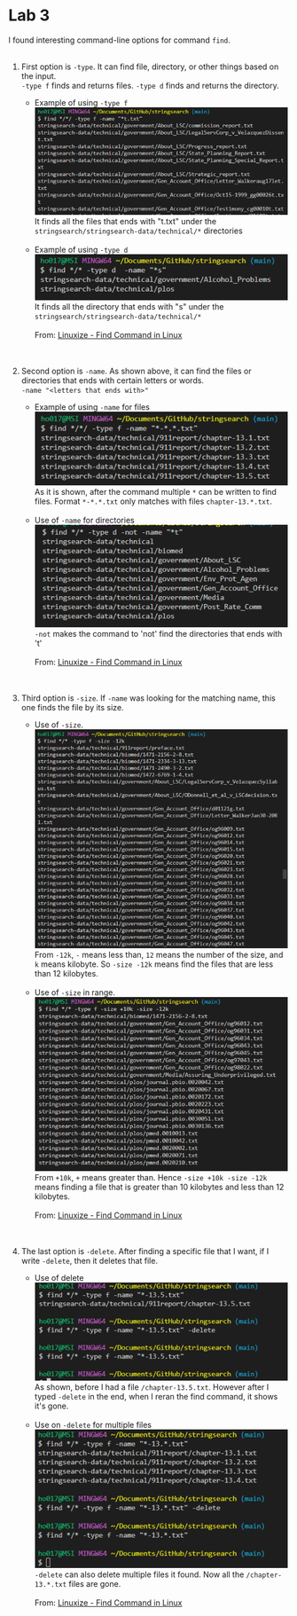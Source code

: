 # Lab  3<br/>
I found interesting command-line options for command `find`. <br/><br/>
  1. First option is `-type`. It can find file, directory, or other things based on the input.<br/>
`-type f` finds and returns files. `-type d` finds and returns the directory. <br/>
     * Example of using `-type f` <br/>
     ![fname](https://raw.githubusercontent.com/hojun01720/cse15l-lab-reports/main/f-name.png) <br/>
     It finds all the files that ends with "t.txt" under the `stringsearch/stringsearch-data/technical/*` directories <br/><br/>
     * Example of using `-type d` <br/>
     ![dname](https://raw.githubusercontent.com/hojun01720/cse15l-lab-reports/main/d-name.png)<br/>
     It finds all the directory that ends with "s" under the `stringsearch/stringsearch-data/technical/*`<br/><br/>
     From: [Linuxize - Find Command in Linux](https://linuxize.com/post/how-to-find-files-in-linux-using-the-command-line/) <br/><br/><br/>
   
   
  2. Second option is `-name`. As shown above, it can find the files or directories that ends with certain letters or words.<br/>
  `-name "<letters that ends with>"` <br/>
     * Example of using `-name` for files <br/>
     ![fnamestars](https://raw.githubusercontent.com/hojun01720/cse15l-lab-reports/main/f-name-stars.png)<br/>
     As it is shown, after the command multiple `*` can be written to find files. Format `*-*.*.txt` only matches with files `chapter-13.*.txt`. <br/><br/>
     * Use of `-name` for directories <br/>
     ![dnotname](https://github.com/hojun01720/cse15l-lab-reports/blob/main/d-not-name.png?raw=true) <br/>
     `-not` makes the command to 'not' find the directories that ends with 't' <br/><br/>
     From: [Linuxize - Find Command in Linux](https://linuxize.com/post/how-to-find-files-in-linux-using-the-command-line/) <br/><br/><br/>
  3. Third option is `-size`. If `-name` was looking for the matching name, this one finds the file by its size. <brl>
     * Use of `-size`. <br/>
     ![size](https://github.com/hojun01720/cse15l-lab-reports/blob/main/f-size.png?raw=true)<br/>
     From `-12k`, `-` means less than, `12` means the number of the size, and `k` means kilobyte. So `-size -12k` means find the files that are less than 12 kilobytes. <br/><br/>
     * Use of `-size` in range. <br/>
     ![sizerange](https://github.com/hojun01720/cse15l-lab-reports/blob/main/f-size-range.png?raw=true)<br/>
     From `+10k`, `+` means greater than. Hence `-size +10k -size -12k` means finding a file that is greater than 10 kilobytes and less than 12 kilobytes. <br/><br/>
  From: [Linuxize - Find Command in Linux](https://linuxize.com/post/how-to-find-files-in-linux-using-the-command-line/) <br/><br/><br/>
  4. The last option is `-delete`. After finding a specific file that I want, if I write `-delete`, then it deletes that file.
     * Use of delete <br/>
     ![del](https://github.com/hojun01720/cse15l-lab-reports/blob/main/f-del.png?raw=true) <br/>
     As shown, before I had a file `/chapter-13.5.txt`. However after I typed `-delete` in the end, when I reran the find command, it shows it's gone. <br/><br/>
     * Use on `-delete` for multiple files <br/>
     ![delmult](https://github.com/hojun01720/cse15l-lab-reports/blob/main/f-del-mult.png?raw=true) <br/>
     `-delete` can also delete multiple files it found. Now all the `/chapter-13.*.txt` files are gone. <br/><br/>
  From: [Linuxize - Find Command in Linux](https://linuxize.com/post/how-to-find-files-in-linux-using-the-command-line/) <br/><br/><br/> 
